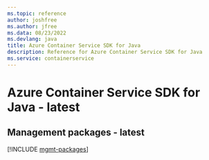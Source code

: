 ```yaml
---
ms.topic: reference
author: joshfree
ms.author: jfree
ms.data: 08/23/2022
ms.devlang: java
title: Azure Container Service SDK for Java
description: Reference for Azure Container Service SDK for Java
ms.service: containerservice
---
```

# Azure Container Service SDK for Java - latest

## Management packages - latest
[!INCLUDE [mgmt-packages](container-service-mgmt-index.md)]